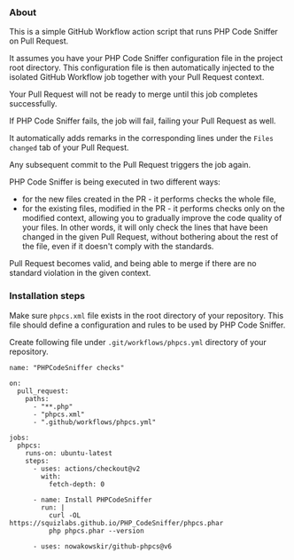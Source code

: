 ### About

This is a simple GitHub Workflow action script that runs PHP Code Sniffer on Pull Request.

It assumes you have your PHP Code Sniffer configuration file in the project root directory. This configuration file is then automatically injected to the isolated GitHub Workflow job together with your Pull Request context.

Your Pull Request will not be ready to merge until this job completes successfully.

If PHP Code Sniffer fails, the job will fail, failing your Pull Request as well.

It automatically adds remarks in the corresponding lines under the `Files changed` tab of your Pull Request.

Any subsequent commit to the Pull Request triggers the job again.

PHP Code Sniffer is being executed in two different ways:
* for the new files created in the PR - it performs checks the whole file,
* for the existing files, modified in the PR - it performs checks only on the modified context, allowing you to gradually improve the code quality of your files. In other words, it will only check the lines that have been changed in the given Pull Request, without bothering about the rest of the file, even if it doesn't comply with the standards.

Pull Request becomes valid, and being able to merge if there are no standard violation in the given context.

### Installation steps

Make sure `phpcs.xml` file exists in the root directory of your repository. This file should define a configuration and rules to be used by PHP Code Sniffer.

Create following file under `.git/workflows/phpcs.yml` directory of your repository.

```
name: "PHPCodeSniffer checks"

on:
  pull_request:
    paths:
      - "**.php"
      - "phpcs.xml"
      - ".github/workflows/phpcs.yml"

jobs:
  phpcs:
    runs-on: ubuntu-latest
    steps:
      - uses: actions/checkout@v2
        with:
          fetch-depth: 0
          
      - name: Install PHPCodeSniffer
        run: |
          curl -OL https://squizlabs.github.io/PHP_CodeSniffer/phpcs.phar
          php phpcs.phar --version

      - uses: nowakowskir/github-phpcs@v6
```
